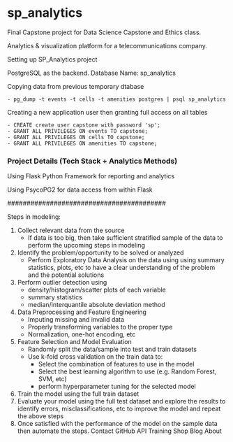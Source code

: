 # sp_analytics

Final Capstone project for Data Science Capstone and Ethics class.

Analytics & visualization platform for a telecommunications company.

Setting up SP_Analytics project

PostgreSQL as the backend. Database Name: sp_analytics


Copying data from previous temporary dtabase

	- pg_dump -t events -t cells -t amenities postgres | psql sp_analytics 

Creating a new application user then granting full access on all tables

	- CREATE create user capstone with password 'sp';
	- GRANT ALL PRIVILEGES ON events TO capstone;
	- GRANT ALL PRIVILEGES ON cells TO capstone;
	- GRANT ALL PRIVILEGES ON amenities TO capstone;

### Project Details (Tech Stack + Analytics Methods)

Using Flask Python Framework for reporting and analytics

Using PsycoPG2 for data access from within Flask

#########################################

Steps in modeling:

1. Collect relevant data from the source 
    - If data is too big, then take sufficient stratified sample of the data to perform the upcoming steps in modeling
2. Identify the problem/opportunity to be solved or analyzed
    - Perform Exploratory Data Analysis on the data using using summary statistics, plots, etc to have a clear understanding of the problem and the potential solutions
3. Perform outlier detection using
    - density/histogram/scatter plots of each variable
    - summary statistics
    - median/interquantile absolute deviation method
4. Data Preprocessing and Feature Engineering
    - Imputing missing and invalid data
    - Properly transforming variables to the proper type 
    - Normalization, one-hot encoding, etc
5. Feature Selection and Model Evaluation
    - Randomly split the data/sample into test and train datasets
    - Use k-fold cross validation on the train data to:
        - Select the combination of features to use in the model
        - Select the best learning algorithm to use (e.g. Random Forest, SVM, etc)
        - perform hyperparameter tuning for the selected model
6. Train the model using the full train dataset
7. Evaluate your model using the full test dataset and explore the results to identify errors, misclassifications, etc to improve the model and repeat the above steps
8. Once satisfied with the performance of the model on the sample data then automate the steps.
Contact GitHub API Training Shop Blog About
